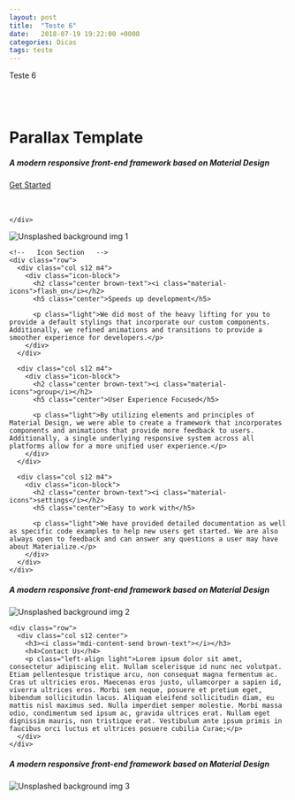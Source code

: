 ```yaml
---
layout: post
title:  "Teste 6"
date:   2018-07-19 19:22:00 +0000
categories: Dicas
tags: teste
---
```


Teste 6


<div id="index-banner" class="parallax-container">
  <div class="section no-pad-bot">
    <div class="container">
      <br><br>
      <h1 class="header center teal-text text-lighten-2">Parallax Template</h1>
      <div class="row center">
        <h5 class="header col s12 light">A modern responsive front-end framework based on Material Design</h5>
      </div>
      <div class="row center">
        <a href="http://materializecss.com/getting-started.html" id="download-button" class="btn-large waves-effect waves-light teal lighten-1">Get Started</a>
      </div>
      <br><br>

    </div>
  </div>
  <div class="parallax"><img src="background1.jpg" alt="Unsplashed background img 1"></div>
</div>


<div class="container">
  <div class="section">

    <!--   Icon Section   -->
    <div class="row">
      <div class="col s12 m4">
        <div class="icon-block">
          <h2 class="center brown-text"><i class="material-icons">flash_on</i></h2>
          <h5 class="center">Speeds up development</h5>

          <p class="light">We did most of the heavy lifting for you to provide a default stylings that incorporate our custom components. Additionally, we refined animations and transitions to provide a smoother experience for developers.</p>
        </div>
      </div>

      <div class="col s12 m4">
        <div class="icon-block">
          <h2 class="center brown-text"><i class="material-icons">group</i></h2>
          <h5 class="center">User Experience Focused</h5>

          <p class="light">By utilizing elements and principles of Material Design, we were able to create a framework that incorporates components and animations that provide more feedback to users. Additionally, a single underlying responsive system across all platforms allow for a more unified user experience.</p>
        </div>
      </div>

      <div class="col s12 m4">
        <div class="icon-block">
          <h2 class="center brown-text"><i class="material-icons">settings</i></h2>
          <h5 class="center">Easy to work with</h5>

          <p class="light">We have provided detailed documentation as well as specific code examples to help new users get started. We are also always open to feedback and can answer any questions a user may have about Materialize.</p>
        </div>
      </div>
    </div>

  </div>
</div>


<div class="parallax-container valign-wrapper">
  <div class="section no-pad-bot">
    <div class="container">
      <div class="row center">
        <h5 class="header col s12 light">A modern responsive front-end framework based on Material Design</h5>
      </div>
    </div>
  </div>
  <div class="parallax"><img src="background2.jpg" alt="Unsplashed background img 2"></div>
</div>

<div class="container">
  <div class="section">

    <div class="row">
      <div class="col s12 center">
        <h3><i class="mdi-content-send brown-text"></i></h3>
        <h4>Contact Us</h4>
        <p class="left-align light">Lorem ipsum dolor sit amet, consectetur adipiscing elit. Nullam scelerisque id nunc nec volutpat. Etiam pellentesque tristique arcu, non consequat magna fermentum ac. Cras ut ultricies eros. Maecenas eros justo, ullamcorper a sapien id, viverra ultrices eros. Morbi sem neque, posuere et pretium eget, bibendum sollicitudin lacus. Aliquam eleifend sollicitudin diam, eu mattis nisl maximus sed. Nulla imperdiet semper molestie. Morbi massa odio, condimentum sed ipsum ac, gravida ultrices erat. Nullam eget dignissim mauris, non tristique erat. Vestibulum ante ipsum primis in faucibus orci luctus et ultrices posuere cubilia Curae;</p>
      </div>
    </div>

  </div>
</div>


<div class="parallax-container valign-wrapper">
  <div class="section no-pad-bot">
    <div class="container">
      <div class="row center">
        <h5 class="header col s12 light">A modern responsive front-end framework based on Material Design</h5>
      </div>
    </div>
  </div>
  <div class="parallax"><img src="background3.jpg" alt="Unsplashed background img 3"></div>
</div>
  
  
  
  
  
<!--  Scripts-->
<script src="https://code.jquery.com/jquery-2.1.1.min.js"></script>
<script src="/assets/js/init.js"></script>
